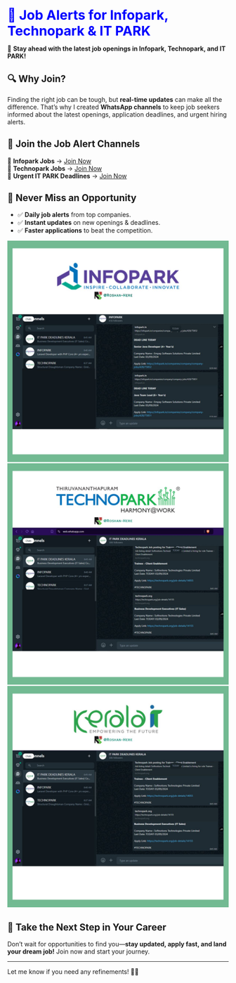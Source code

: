 <span style="color: blue; font-size: 30px">**📢 Job Alerts for Infopark, Technopark & IT PARK**</span>  

🚀 **Stay ahead with the latest job openings in Infopark, Technopark, and IT PARK!**  

## 🔍 Why Join?  
Finding the right job can be tough, but **real-time updates** can make all the difference. That’s why I created **WhatsApp channels** to keep job seekers informed about the latest openings, application deadlines, and urgent hiring alerts.  

## 🔗 Join the Job Alert Channels  
📌 **Infopark Jobs** → [Join Now](https://whatsapp.com/channel/0029VamYjzW17EmpMRp00O2i)  
📌 **Technopark Jobs** → [Join Now](https://whatsapp.com/channel/0029VahztyM8KMqg5yygBw3M)  
📌 **Urgent IT PARK Deadlines** → [Join Now](https://whatsapp.com/channel/0029VaimMcLKgsNveXcrU50O)  

## 📅 Never Miss an Opportunity  
- ✅ **Daily job alerts** from top companies.  
- ✅ **Instant updates** on new openings & deadlines.  
- ✅ **Faster applications** to beat the competition.  


![INFOPARK](https://raw.githubusercontent.com/Roshan-Here/BasicTask/refs/heads/projects.me/public/INFOPARK.jpeg)
![TECHNOPARK](https://raw.githubusercontent.com/Roshan-Here/BasicTask/refs/heads/projects.me/public/TECHNOPARK.jpeg)
![DEADLINE](https://raw.githubusercontent.com/Roshan-Here/BasicTask/refs/heads/projects.me/public/DEADLINE.jpeg)

## 💼 Take the Next Step in Your Career  
Don’t wait for opportunities to find you—**stay updated, apply fast, and land your dream job!** Join now and start your journey.  

---
Let me know if you need any refinements! 🚀🔥  
